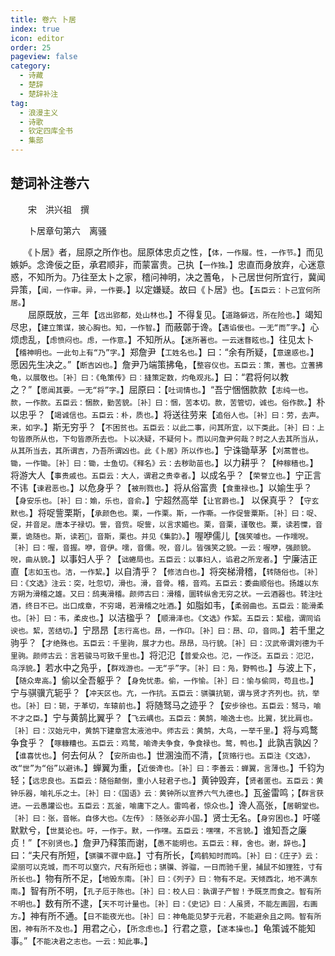 ```yaml
---
title: 卷六 卜居
index: true
icon: editor
order: 25
pageview: false
category:
  - 诗藏
  - 楚辞
  - 楚辞补注
tag:
  - 浪漫主义
  - 诗歌
  - 钦定四库全书
  - 集部
---
```


## 楚词补注巻六  
  
　　宋　洪兴祖　撰  
  
　　卜居章句第六　离骚  
  
　　《卜居》者，屈原之所作也。屈原体忠贞之性，【`体，一作履。性，一作节。`】而见嫉妒。念谗佞之臣，承君顺非，而蒙富贵。己执【`一作独。`】忠直而身放弃，心迷意惑，不知所为。乃往至太卜之家，稽问神明，决之蓍龟，卜己居世何所宜行，冀闻异策，【`闻，一作审。异，一作要。`】以定嫌疑。故曰《卜居》也。【`五臣云：卜己宜何所居。`】  
　　屈原既放，三年【`远出郢都，处山林也。`】不得复见。【`道路僻远，所在险也。`】竭知尽忠，【`建立策谋，披心胸也。知，一作智。`】而蔽鄣于谗。【`遇谄佞也。一无“而”字。`】心烦虑乱，【`虑愤闷也。虑，一作意。`】不知所从。【`迷所著也。一云迷瞀眩也。`】往见太卜【`稽神明也。一此句上有“乃”字。`】郑詹尹【`工姓名也。`】曰：“余有所疑，【`意遑惑也。`】愿因先生决之。”【`断吉凶也。`】詹尹乃端策拂龟，【`整容仪也。五臣云：策，蓍也。立蓍拂龟，以展敬也。［补］曰：《龟策传》曰︰摓策定数，灼龟观兆。`】曰：“君将何以教之？”【`愿闻其要。一无“将”字。`】屈原曰：【`吐词情也。`】“吾宁悃悃款款【`志纯一也。款，一作款。五臣云：悃款，勤苦貌。［补］曰：悃，苦本切。款，苦管切，诚也。俗作款。`】朴以忠乎？【`竭诚信也。五臣云：朴，质也。`】将送往劳来【`追俗人也。［补］曰：劳，去声。来，如字。`】斯无穷乎？【`不困贫也。五臣云：以此二事，问其所宜，以下类此。［补］曰：上句皆原所从也，下句皆原所去也。卜以决疑，不疑何卜。而以问詹尹何哉？时之人去其所当从，从其所当去，其所谓吉，乃吾所谓凶也。此《卜居》所以作也。`】宁诛锄草茅【`刈蒿菅也。锄，一作锄。［补］曰：锄，士鱼切。《释名》云：去秽助苗也。`】以力耕乎？【`种稼穑也。`】将游大人【`事贵戚也。五臣云：大人，谓君之贵幸者。`】以成名乎？【`荣誉立也。`】宁正言不讳【`谏君恶也。`】以危身乎？【`被刑戮也。`】将从俗富贵【`食重禄也。`】以媮生乎？【`身安乐也。［补］曰：媮，乐也，音俞。`】宁超然高举【`让官爵也。`】 以保真乎？【`守玄默也。`】将哫訾栗斯，【`承颜色也。栗，一作栗。斯，一作嘶。一作促訾粟斯。［补］曰：哫、促，并音足。唐本子禄切。訾，音赀。哫訾，以言求媚也。栗，音栗，谨敬也。粟，读若憟，音粟，诡随也。斯，读若𢠹，音斯，栗也。并见《集韵》。`】喔咿儒儿【`强笑噱也。一作嚅唲。［补］曰：喔，音握。咿，音伊。嚅，音儒。唲，音儿。皆强笑之貌。一云：喔咿，强颜貌。唲，曲从貌。`】以事妇人乎？【`诎蜷局也。五臣云：以事妇人，谄君之所宠者。`】宁廉洁正直【`志如玉也。洁，一作絜。`】以自清乎？【`修洁白也。`】将突梯滑稽，【`转随俗也。［补］曰：《文选》注云：突，吐忽切，滑也。滑，音骨。稽，音鸡。五臣云：委曲顺俗也。扬雄以东方朔为滑稽之雄。又曰：鸱夷滑稽。颜师古曰：滑稽，圜转纵舍无穷之状。一云酒器也。转注吐酒，终日不已。出口成章，不穷竭，若滑稽之吐酒。`】如脂如韦，【`柔弱曲也。五臣云：能滑柔也。［补］曰：韦，柔皮也。`】以洁楹乎？【`顺滑泽也。《文选》作絜。五臣云：絜楹，谓同谄谀也。絜，苦结切。`】宁昂昂【`志行高也。昂，一作卬。［补］曰：昂、卬，音同。`】若千里之驹乎？【`才绝殊也。五臣云：千里驹，展才力也。昂昂，马行貌。［补］曰：汉武帝谓刘德为千里驹。颜师古云：言若骏马可致千里也。`】将氾氾【`普爱众也。氾，一作泛。五臣云：氾氾，鸟浮貌。`】若水中之凫乎，【`群戏游也。一无“乎”字。［补］曰：凫，野鸭也。`】与波上下，【`随众卑高。`】偷以全吾躯乎？【`身免忧患。偷，一作愉。［补］曰：愉与偷同，苟且也。`】宁与骐骥亢轭乎？【`冲天区也。亢，一作抗。五臣云：骐骥抗轭，谓与贤才齐列也。抗，举也。［补］曰：轭，于革切，车辕前也。`】将随驽马之迹乎？【`安步徐也。五臣云：驽马，喻不才之臣。`】宁与黄鹄比翼乎？【`飞云嵎也。五臣云：黄鹄，喻逸士也。比翼，犹比肩也。［补］曰：汉始元中，黄鹄下建章宫太液池中。师古云：黄鹄，大鸟，一举千里。`】将与鸡鹜争食乎？【`啄糠糟也。五臣云：鸡鹜，喻谗夫争食，争食禄也。鹜，鸭也。`】此孰吉孰凶？【`谁喜忧也。`】何去何从？【`安所由也。`】世溷浊而不清，【`货赂行也。五臣注《文选》，改“世”为“俗”以避讳。`】蝉翼为重，【`近佞谗也。［补］曰：李善云：蝉翼，言薄也。`】千钧为轻；【`远忠良也。五臣云：随俗颠倒，重小人轻君子也。`】黄钟毁弃，【`贤者匿也。五臣云：黄钟乐器，喻礼乐之士。［补］曰：《国语》云︰黄钟所以宣养六气九德也。`】瓦釜雷鸣；【`群言获进。一云愚讙讼也。五臣云：瓦釜，喻庸下之人。雷鸣者，惊众也。`】谗人高张，【`居朝堂也。［补］曰：张，音帐。自侈大也。《左传》︰随张必弃小国。`】贤士无名。【`身穷困也。`】吁嗟默默兮，【`世莫论也。吁，一作于。默，一作嘿。五臣云：嘿嘿，不言貌。`】谁知吾之廉贞！”【`不别贤也。`】詹尹乃释策而谢，【`愚不能明也。五臣云：释，舍也。谢，辞也。`】曰：“夫尺有所短，【`骐骥不骤中庭。`】寸有所长，【`鸡鹤知时而鸣。［补］曰：《庄子》云：梁丽可以克城，而不可以窒穴，尺有所短也；骐骥、骅骝，一日而驰千里，捕鼠不如狸狌，寸有所长也。`】物有所不足，【`地毁东南。［补］曰：《列子》曰︰物有不足。天倾西北，地不满东南。`】智有所不明，【`孔子厄于陈也。［补］曰：校人曰︰孰谓子产智！予既烹而食之。智有所不明也。`】数有所不逮，【`天不可计量也。［补］曰：《史记》曰︰人虽贤，不能左画圆，右画方。`】神有所不通。【`日不能夜光也。［补］曰：神龟能见梦于元君，不能避余且之网。智有所困，神有所不及也。`】用君之心，【`所念虑也。`】行君之意，【`遂本操也。`】龟策诚不能知事。”【`不能决君之志也。一云：知此事。`】
